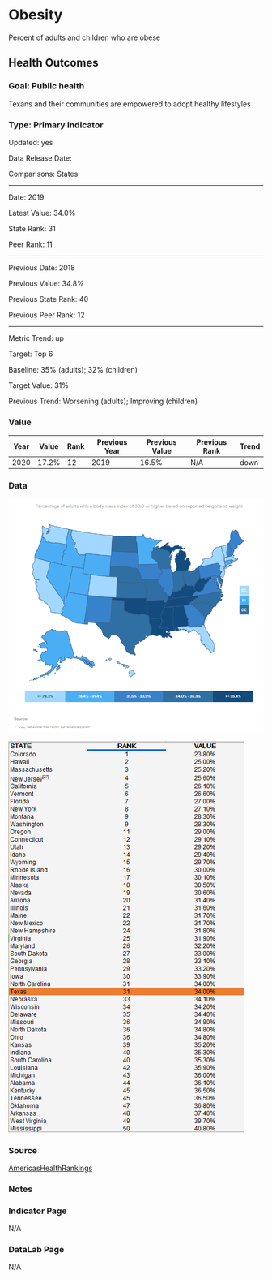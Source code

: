 # Obesity

Percent of adults and children who are obese

## Health Outcomes

### Goal: Public health

Texans and their communities are empowered to adopt healthy lifestyles

### Type: Primary indicator

Updated: yes

Data Release Date: 

Comparisons: States

----

Date: 2019

Latest Value: 34.0%

State Rank: 31

Peer Rank: 11

----

Previous Date:  2018

Previous Value: 34.8%

Previous State Rank:  40

Previous Peer Rank: 12

----

Metric Trend: up

Target: Top 6

Baseline: 35% (adults); 32% (children)

Target Value: 31%

Previous Trend: Worsening (adults); Improving (children)



### Value

| Year      |  Value      | Rank        | Previous Year | Previous Value | Previous Rank | Trend | 
| ----------- | ----------- | ----------- | ----------- | ----------- | ----------- | -----------|
|   2020       | 17.2%       |  12         |      2019   |   16.5%      |     N/A     |    down       | 

### Data

![map](./images/map_obesity.PNG)

![data](./images/data_obesity.PNG)


### Source

[AmericasHealthRankings](https://www.americashealthrankings.org/explore/annual/measure/Obesity/state/ALL)


### Notes


### Indicator Page

N/A


### DataLab Page

N/A
